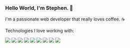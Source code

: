 ### Hello World, I'm Stephen. 👋

I'm a passionate web developer that really loves coffee. ☕️

Technologies I love working with:

![](https://img.shields.io/badge/PHP-%5E5.x-%237A86B8)
![](https://img.shields.io/badge/PHP-Laravel-red)
![](https://img.shields.io/badge/JS-jQuery-blue)
![](https://img.shields.io/badge/JS-Alpine.js-blue)
![](https://img.shields.io/badge/RDBMS-MySQL-blue)
![](https://img.shields.io/badge/Database%20Management-phpMyAdmin-%23bbb)
![](https://img.shields.io/badge/Database%20Management-PlanetScale-%23bbb)
![](https://img.shields.io/badge/CSS-TailwindCSS-%230ea5e9)
![](https://img.shields.io/badge/CSS-Bootstrap-%23712cf9)
